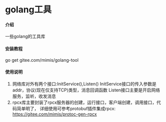 # golang工具

#### 介绍
一些golang的工具库

#### 安装教程

go get gitee.com/mimis/golang-tool

#### 使用说明

1.  网络库对外有两个接口:InitService(),Listen()
InitService接口的传入参数是addr，协议(现在仅支持TCP)类型，消息回调函数
Listen接口主要是开启网络服务，监听，收发消息
2.  rpcx库主要封装了rpcx服务器的创建，运行接口，客户端创建，调用接口，代码简单明了，
详细使用可参考protobuf插件集成rpcx: https://gitee.com/mimis/protoc-gen-rpcx
